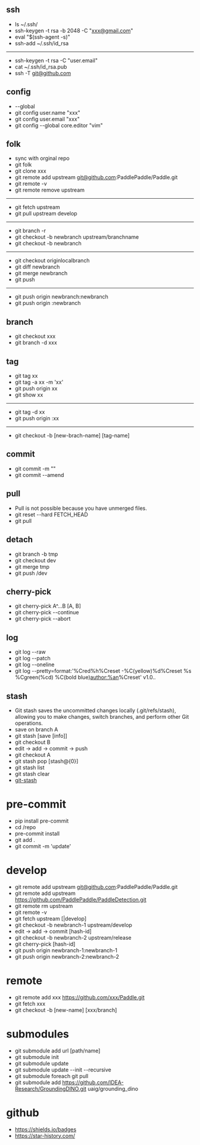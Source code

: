 
## ssh
- ls ~/.ssh/
- ssh-keygen -t rsa -b 2048 -C "xxx@gmail.com"
- eval "$(ssh-agent -s)"
- ssh-add ~/.ssh/id_rsa
---
- ssh-keygen -t rsa -C "user.email"
- cat ~/.ssh/id_rsa.pub
- ssh -T git@github.com


## config 
- --global
- git config user.name "xxx"
- git config user.email "xxx"
- git config --global core.editor "vim"

## folk
- sync with orginal repo
- git folk 
- git clone xxx
- git remote add upstream git@github.com:PaddlePaddle/Paddle.git
- git remote -v
- git remote remove upstream

---
- git fetch upstream
- git pull upstream develop
---
- git branch -r
- git checkout -b newbranch upstream/branchname
- git checkout -b newbranch
---
- git checkout originlocalbranch
- git diff newbranch
- git merge newbranch
- git push 

---
- git push origin newbranch:newbranch
- git push origin :newbranch

## branch
- git checkout xxx
- git branch -d xxx

## tag
- git tag xx
- git tag -a xx -m 'xx'
- git push origin xx
- git show xx
---
- git tag -d xx
- git push origin :xx
---
- git checkout -b [new-brach-name] [tag-name]

## commit
- git commit -m ""
- git commit --amend


## pull
- Pull is not possible because you have unmerged files.
- git reset --hard FETCH_HEAD
- git pull


## detach
- git branch -b tmp
- git checkout dev
- git merge tmp
- git push /dev


## cherry-pick
 - git cherry-pick A^...B  [A, B]
 - git cherry-pick --continue
 - git cherry-pick --abort


 


## log
- git log --raw
- git log --patch
- git log --oneline
- git log --pretty=format:'%Cred%h%Creset -%C(yellow)%d%Creset %s %Cgreen(%cd) %C(bold blue)<author:%an>%Creset' v1.0..


## stash
- Git stash saves the uncommitted changes locally (.git/refs/stash), allowing you to make changes, switch branches, and perform other Git operations.
- save on branch A
- git stash [save [info]]
- git checkout B
- edit -> add -> commit -> push 
- git checkout A
- git stash pop [stash@{0}]
- git stash list
- git stash clear
- [git-stash](https://opensource.com/article/21/4/git-stash)
	


# pre-commit
- pip install pre-commit
- cd /repo
- pre-commit install
- git add . 
- git commit -m 'update'


# develop
- git remote add upstream git@github.com:PaddlePaddle/Paddle.git
- git remote add upstream https://github.com/PaddlePaddle/PaddleDetection.git
- git remote rm upstream
- git remote -v
- git fetch upstream [|develop]
- git checkout -b newbranch-1 upstream/develop
- edit -> add -> commit [hash-id]
- git checkout -b newbranch-2 upstream/release
- git cherry-pick [hash-id]
- git push origin newbranch-1:newbranch-1
- git push origin newbranch-2:newbranch-2


# remote
- git remote add xxx https://github.com/xxx/Paddle.git 
- git fetch xxx 
- git checkout -b [new-name] [xxx/branch]



# submodules
- git submodule add url [path/name]
- git submodule init
- git submodule update
- git submodule update --init --recursive
- git submodule foreach git pull
- git submodule add https://github.com/IDEA-Research/GroundingDINO.git uaig/grounding_dino



# github
- https://shields.io/badges
- https://star-history.com/